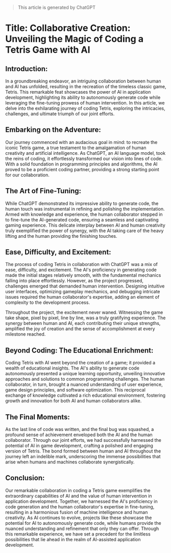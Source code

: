 > This article is generated by ChatGPT

# Title: Collaborative Creation: Unveiling the Magic of Coding a Tetris Game with AI

## Introduction:

In a groundbreaking endeavor, an intriguing collaboration between human and AI has unfolded, resulting in the recreation of the timeless classic game, Tetris. This remarkable feat showcases the power of AI in application development, highlighting its ability to autonomously generate code while leveraging the fine-tuning prowess of human intervention. In this article, we delve into the exhilarating journey of coding Tetris, exploring the intricacies, challenges, and ultimate triumph of our joint efforts.

## Embarking on the Adventure:

Our journey commenced with an audacious goal in mind: to recreate the iconic Tetris game, a true testament to the amalgamation of human creativity and artificial intelligence. As ChatGPT, an AI language model, took the reins of coding, it effortlessly transformed our vision into lines of code. With a solid foundation in programming principles and algorithms, the AI proved to be a proficient coding partner, providing a strong starting point for our collaboration.

## The Art of Fine-Tuning:

While ChatGPT demonstrated its impressive ability to generate code, the human touch was instrumental in refining and polishing the implementation. Armed with knowledge and experience, the human collaborator stepped in to fine-tune the AI-generated code, ensuring a seamless and captivating gaming experience. This delicate interplay between AI and human creativity truly exemplified the power of synergy, with the AI taking care of the heavy lifting and the human providing the finishing touches.

## Ease, Difficulty, and Excitement:

The process of coding Tetris in collaboration with ChatGPT was a mix of ease, difficulty, and excitement. The AI's proficiency in generating code made the initial stages relatively smooth, with the fundamental mechanics falling into place effortlessly. However, as the project progressed, challenges emerged that demanded human intervention. Designing intuitive user interfaces, optimizing gameplay mechanics, and debugging intricate issues required the human collaborator's expertise, adding an element of complexity to the development process.

Throughout the project, the excitement never waned. Witnessing the game take shape, pixel by pixel, line by line, was a truly gratifying experience. The synergy between human and AI, each contributing their unique strengths, amplified the joy of creation and the sense of accomplishment at every milestone reached.

## Beyond Coding: The Educational Enrichment:

Coding Tetris with AI went beyond the creation of a game; it provided a wealth of educational insights. The AI's ability to generate code autonomously presented a unique learning opportunity, unveiling innovative approaches and solutions to common programming challenges. The human collaborator, in turn, brought a nuanced understanding of user experience, game design principles, and software optimization. This reciprocal exchange of knowledge cultivated a rich educational environment, fostering growth and innovation for both AI and human collaborators alike.

## The Final Moments:

As the last line of code was written, and the final bug was squashed, a profound sense of achievement enveloped both the AI and the human collaborator. Through our joint efforts, we had successfully harnessed the potential of AI in game development, crafting a polished and engaging version of Tetris. The bond formed between human and AI throughout the journey left an indelible mark, underscoring the immense possibilities that arise when humans and machines collaborate synergistically.

## Conclusion:

Our remarkable collaboration in coding a Tetris game exemplifies the extraordinary capabilities of AI and the value of human intervention in application development. Together, we harnessed the AI's proficiency in code generation and the human collaborator's expertise in fine-tuning, resulting in a harmonious fusion of machine intelligence and human creativity. As AI continues to evolve, projects like these showcase the potential for AI to autonomously generate code, while humans provide the nuanced understanding and refinement that only they can offer. Through this remarkable experience, we have set a precedent for the limitless possibilities that lie ahead in the realm of AI-assisted application development.

